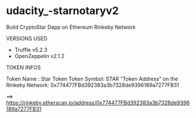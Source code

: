 # udacity_-starnotaryv2
Build CryptoStar Dapp on Ethereum Rinkeby Network

VERSIONS USED

* Truffle v5.2.3
* OpenZeppelin v2.1.2

TOKEN INFOS

Token Name :  Star Token
Token Symbol: STAR
“Token Address” on the Rinkeby Network: 0x774477FBd392383a3b7328de9396189a7277FB31

 ==> https://rinkeby.etherscan.io/address/0x774477FBd392383a3b7328de9396189a7277FB31



